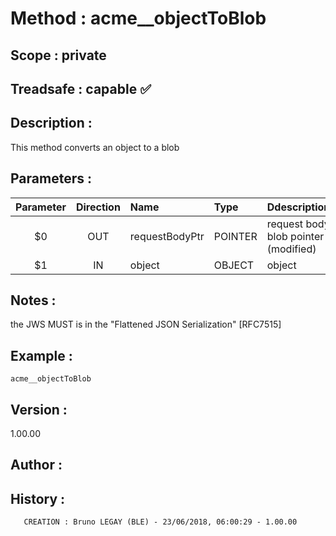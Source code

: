 ﻿# **Method :** acme__objectToBlob
## **Scope :** private
## **Treadsafe :** capable ✅ 
## **Description :** 
This method converts an object to a blob
## **Parameters :** 
| Parameter | Direction | Name | Type | Ddescription | 
|:----:|:----:|:----|:----|:----| 
| $0 | OUT | requestBodyPtr | POINTER | request body blob pointer (modified) | 
| $1 | IN | object | OBJECT | object | 

## **Notes :** 
the JWS MUST is in the "Flattened JSON Serialization" [RFC7515]
## **Example :** 
```
acme__objectToBlob
```
## **Version :** 
1.00.00
## **Author :** 

## **History :** 
 
       CREATION : Bruno LEGAY (BLE) - 23/06/2018, 06:00:29 - 1.00.00
